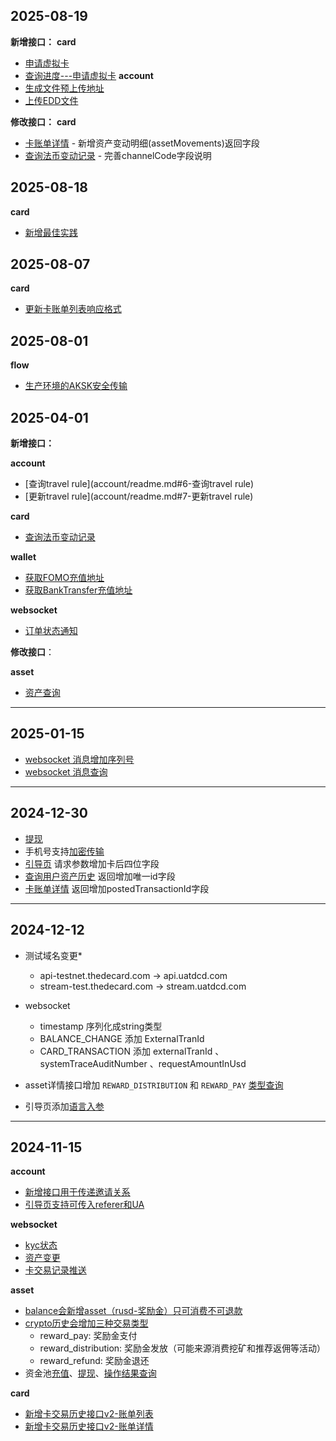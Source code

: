 ## 2025-08-19
**新增接口：**
**card**
- [申请虚拟卡](card/readme.md#8-申请虚拟卡)
- [查询进度---申请虚拟卡](card/readme.md#9-查询进度---申请虚拟卡)
**account**
- [生成文件预上传地址](account/readme.md#8-生成文件预上传地址)
- [上传EDD文件](account/readme.md#9-上传edd文件)

**修改接口：**
**card**
- [卡账单详情](card/readme.md#6-卡账单详情) - 新增资产变动明细(assetMovements)返回字段
- [查询法币变动记录](card/readme.md#7-查询法币变动记录) - 完善channelCode字段说明


## 2025-08-18
**card**
- [新增最佳实践](flow/readme.md#最佳实践)

## 2025-08-07
**card**
- [更新卡账单列表响应格式](card/readme.md#5-卡账单列表)

## 2025-08-01
**flow**
- [生产环境的AKSK安全传输](flow/readme.md#生产环境的AKSK安全传输)

## 2025-04-01

**新增接口：**

**account**

- [查询travel rule](account/readme.md#6-查询travel rule)
- [更新travel rule](account/readme.md#7-更新travel rule)

**card**

- [查询法币变动记录](card/readme.md#7-查询法币变动记录)

**wallet**

- [获取FOMO充值地址](wallet/readme.md#获取fomo充值地址)
- [获取BankTransfer充值地址](wallet/readme.md#获取banktransfer充值地址)

**websocket**

- [订单状态通知](websocket/readme.md#订单状态通知 (ORDER_STATUS))

**修改接口**：

**asset**

- [资产查询](asset/readme.md#1-资产查询)

***



## 2025-01-15

- [websocket 消息增加序列号](/websocket/readme.md#监听频道)
- [websocket 消息查询](/websocket/readme.md#消息查询)

---

## 2024-12-30
- [提现](/wallet/readme.md#提现)
- 手机号支持[加密传输](flow/readme.md#敏感信息加密算法)
- [引导页](account/readme.md#2-获取引导页链接) 请求参数增加卡后四位字段
- [查询用户资产历史](asset/readme.md#2-资金历史查询) 返回增加唯一id字段
- [卡账单详情](card/readme.md#6-卡账单详情) 返回增加postedTransactionId字段

---

## 2024-12-12

- 测试域名变更*
  - api-testnet.thedecard.com -> api.uatdcd.com
  - stream-test.thedecard.com -> stream.uatdcd.com

- websocket
  - timestamp 序列化成string类型
  - BALANCE_CHANGE 添加 ExternalTranId
  - CARD_TRANSACTION 添加 externalTranId 、 systemTraceAuditNumber 、requestAmountInUsd

- asset详情接口增加 `REWARD_DISTRIBUTION` 和 `REWARD_PAY` [类型查询](asset/readme.md#3-查询资产变动详情)
- 引导页添加[语言入参](account/readme.md#2-获取引导页链接)

---


## 2024-11-15

**account**

- [新增接口用于传递邀请关系](account/readme.md#5-绑定推荐关系)
- [引导页支持可传入referer和UA](account/readme.md#2-获取引导页链接)

**websocket**

- [kyc状态](websocket/readme.md#kyc状态-kyc_status)
- [资产变更](websocket/readme.md#数字资产变动-balance_change)
- [卡交易记录推送](websocket/readme.md#卡交易记录-card_transaction)

**asset**

- [balance会新增asset（rusd-奖励金）只可消费不可退款](asset/readme.md#1-资产查询)
- [crypto历史会增加三种交易类型](asset/readme.md#2-资金历史查询)
  - reward_pay: 奖励金支付
  - reward_distribution: 奖励金发放（可能来源消费挖矿和推荐返佣等活动）
  - reward_refund: 奖励金退还
- 资金池[充值](asset/readme.md#4-资金池充值)、[提现](asset/readme.md#5-资金池提现)、[操作结果查询](asset/readme.md#6-资金池操作查询)

**card**
- [新增卡交易历史接口v2-账单列表](card/readme.md#5-卡账单列表)
- [新增卡交易历史接口v2-账单详情](card/readme.md#6-卡账单详情)

